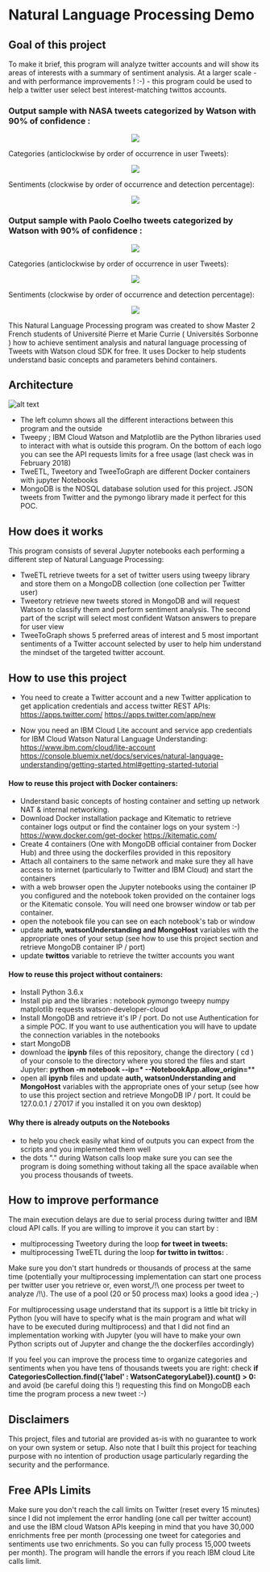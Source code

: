 # Natural Language Processing Demo
## Goal of this project
To make it brief, this program will analyze twitter accounts and will show its areas of interests with a summary of sentiment analysis. At a larger scale -and with performance improvements ! :-) -  this program could be used to help a twitter user select best interest-matching twittos accounts.

### Output sample with NASA tweets categorized by Watson with 90% of confidence :
<p align="center"> <img src="https://raw.githubusercontent.com/Rodrigues-Alexandre/Natural-Language-Understanding/master/IMG/Graph%20input.png"></p>

Categories (anticlockwise by order of occurrence in user Tweets):
<p align="center"><img src="https://raw.githubusercontent.com/Rodrigues-Alexandre/Natural-Language-Understanding/master/IMG/Graph%20categories.png"></p>

Sentiments (clockwise by order of occurrence and detection percentage):
<p align="center"><img src="https://raw.githubusercontent.com/Rodrigues-Alexandre/Natural-Language-Understanding/master/IMG/Graph%20sentiments.png"></p>

### Output sample with Paolo Coelho tweets categorized by Watson with 90% of confidence :
<p align="center"><img src="https://raw.githubusercontent.com/Rodrigues-Alexandre/Natural-Language-Understanding/master/IMG/Graph%20input%20Paolo.png"></p>

Categories (anticlockwise by order of occurrence in user Tweets):
<p align="center"><img src="https://raw.githubusercontent.com/Rodrigues-Alexandre/Natural-Language-Understanding/master/IMG/Graph%20categories%20Paolo.png"></p>

Sentiments (clockwise by order of occurrence and detection percentage):
<p align="center"><img src="https://raw.githubusercontent.com/Rodrigues-Alexandre/Natural-Language-Understanding/master/IMG/Graph%20sentiments%20paolo.png"></p>

This Natural Language Processing program was created to show Master 2 French students of Université Pierre et Marie Currie ( Universités Sorbonne ) how to achieve sentiment analysis and natural language processing of Tweets with Watson cloud SDK for free. It uses Docker to help students understand basic concepts and parameters behind containers.

## Architecture
![alt text](https://raw.githubusercontent.com/Rodrigues-Alexandre/Natural-Language-Understanding/master/IMG/architecture.png)
- The left column shows all the different interactions between this program and the outside
- Tweepy ; IBM Cloud Watson and Matplotlib are the Python libraries used to interact with what is outside this program. On the bottom of each logo you can see the API requests limits for a free usage (last check was in February 2018)
- TweETL, Tweetory and TweeToGraph are different Docker containers with jupyter Notebooks
- MongoDB is the NOSQL database solution used for this project. JSON tweets from Twitter and the pymongo library made it perfect for this POC.

## How does it works
This program consists of several Jupyter notebooks each performing a different step of Natural Language Processing:
- TweETL retrieve tweets for a set of twitter users using tweepy library and store them on a MongoDB collection (one collection per Twitter user)
- Tweetory retrieve new tweets stored in MongoDB and will request Watson to classify them and perform sentiment analysis. The second part of the script will select most confident Watson answers to prepare for user view
- TweeToGraph shows 5 preferred areas of interest and 5 most important sentiments of a Twitter account selected by user to help him understand the mindset of the targeted twitter account.

## How to use this project
- You need to create a Twitter account and a new Twitter application to get application credentials and access twitter REST APIs:
https://apps.twitter.com/
https://apps.twitter.com/app/new

- Now you need an IBM Cloud Lite account and service app credentials for IBM Cloud Watson Natural Language Understanding:
https://www.ibm.com/cloud/lite-account
https://console.bluemix.net/docs/services/natural-language-understanding/getting-started.html#getting-started-tutorial

#### How to reuse this project with Docker containers:
- Understand basic concepts of hosting container and setting up network NAT & internal networking.
- Download Docker installation package and  Kitematic to retrieve container logs output or find the container logs on your system :-)
https://www.docker.com/get-docker https://kitematic.com/
- Create 4 containers (One with MongoDB official container from Docker Hub) and three using the dockerfiles provided in this repository
- Attach all containers to the same network and make sure they all have access to internet (particularly to Twitter and IBM Cloud) and start the containers
- with a web browser open the Jupyter notebooks using the container IP you configured and the notebook token provided on the container logs or the Kitematic console. You will need one browser window or tab per container.
- open the notebook file you can see on each notebook's tab or window
- update **auth, watsonUnderstanding and MongoHost** variables with the appropriate ones of your setup (see how to use this project section and retrieve MongoDB container IP / port)
- update **twittos** variable to retrieve the twitter accounts you want

#### How to reuse this project without containers:
- Install Python 3.6.x
- Install pip and the libraries : notebook pymongo tweepy numpy matplotlib requests watson-developer-cloud
- Install MongoDB and retrieve it's IP / port. Do not use Authentication for a simple POC. If you want to use authentication you will have to update the connection variables in the notebooks
- start MongoDB
- download the **ipynb** files of this repository, change the directory ( cd ) of your console to the directory where you stored the files and start Jupyter: **python -m notebook --ip=\* --NotebookApp.allow_origin=****
- open all **ipynb** files and update **auth, watsonUnderstanding and MongoHost** variables with the appropriate ones of your setup (see how to use this project section and retrieve MongoDB IP / port. It could be 127.0.0.1 / 27017 if you installed it on you own desktop)

#### Why there is already outputs on the Notebooks
- to help you check easily what kind of outputs you can expect from the scripts and you implemented them well
- the dots "." during Watson calls loop make sure you can see the program is doing something without taking all the space available when you process thousands of tweets.

## How to improve performance
The main execution delays are due to serial process during twitter and IBM cloud API calls. If you are willing to improve it you can start by :
- multiprocessing Tweetory during the loop **for tweet in tweets:**
- multiprocessing TweETL during the loop **for twitto in twittos:** .

Make sure you don't start hundreds or thousands of process at the same time (potentially your multiprocessing implementation can start one process per twitter user you retrieve or, even worst,/!\\ one process per tweet to analyze /!\\). The use of a pool (20 or 50 process max) looks a good idea ;-)

For multiprocessing usage understand that its support is a little bit tricky in Python (you will have to specify what is the main program and what will have to be executed during multiprocess) and that I did not find an implementation working with Jupyter (you will have to make your own Python scripts out of Jupyter and change the the dockerfiles accordingly)

If you feel you can improve the process time to organize categories and sentiments when you have tens of thousands tweets you are right: check **if CategoriesCollection.find({'label' : WatsonCategoryLabel}).count() > 0:** and avoid (be careful doing this !) requesting this find on MongoDB each time the program process a new tweet :-)

## Disclaimers
This project, files and tutorial are provided as-is with no guarantee to work on your own system or setup. Also note that I built this project for teaching purpose with no intention of production usage particularly regarding the security and the performance.

## Free APIs Limits
Make sure you don't reach the call limits on Twitter (reset every 15 minutes) since I did not implement the error handling (one call per twitter account) and use the IBM cloud Watson APIs keeping in mind that you have 30,000 enrichments free per month (processing one tweet for categories and sentiments use two enrichments. So you can fully process 15,000 tweets per month). The program will handle the errors if you reach IBM cloud Lite calls limit.
